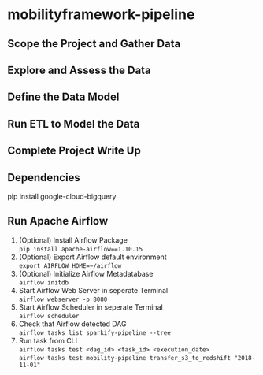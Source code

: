 # mobilityframework-pipeline

## Scope the Project and Gather Data
## Explore and Assess the Data
## Define the Data Model
## Run ETL to Model the Data
## Complete Project Write Up

## Dependencies
pip install google-cloud-bigquery

## Run Apache Airflow
1. (Optional) Install Airflow Package  
   `pip install apache-airflow==1.10.15`
2. (Optional) Export Airflow default environment  
   `export AIRFLOW_HOME=~/airflow`
3. (Optional) Initialize Airflow Metadatabase  
   `airflow initdb`
4. Start Airflow Web Server in seperate Terminal  
   `airflow webserver -p 8080`
5. Start Airflow Scheduler in seperate Terminal  
   `airflow scheduler`
6. Check that Airflow detected DAG  
   `airflow tasks list sparkify-pipeline --tree`
7. Run task from CLI  
   `airflow tasks test <dag_id> <task_id> <execution_date>`  
   `airflow tasks test mobility-pipeline transfer_s3_to_redshift "2018-11-01"`